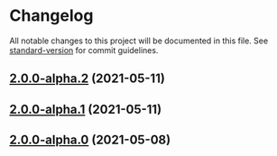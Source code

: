 # Changelog

All notable changes to this project will be documented in this file. See [standard-version](https://github.com/conventional-changelog/standard-version) for commit guidelines.

## [2.0.0-alpha.2](https://github.com/snowyu/boolean-type.js/compare/v2.0.0-alpha.1...v2.0.0-alpha.2) (2021-05-11)

## [2.0.0-alpha.1](https://github.com/snowyu/boolean-type.js/compare/v2.0.0-alpha.0...v2.0.0-alpha.1) (2021-05-11)

## [2.0.0-alpha.0](https://github.com/snowyu/boolean-type.js/compare/v0.1.1...v2.0.0-alpha.0) (2021-05-08)
